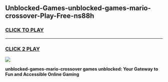 
## Unblocked-Games-unblocked-games-mario-crossover-Play-Free-ns88h
<h3>
<a href="https://premium76.site?title=unblocked-games-mario-crossover&ref=22A">CLICK TO PLAY</a></h3>
<hr>

<h3>
<a href="https://premium76.site?title=unblocked-games-mario-crossover&ref=22A">CLICK 2 PLAY</a>
  
</h3>

<a href="https://premium76.site?title=unblocked-games-mario-crossover&ref=22A"><img src="https://clearcache.store/games.png"></a>


**unblocked-games-mario-crossover games unblocked: Your Gateway to Fun and Accessible Online Gaming**
